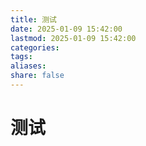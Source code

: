 ```yaml
---
title: 测试
date: 2025-01-09 15:42:00
lastmod: 2025-01-09 15:42:00
categories: 
tags: 
aliases: 
share: false 
---
```


# 测试


